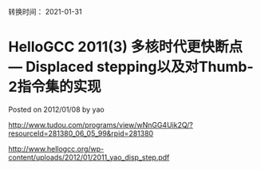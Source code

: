转换时间： 2021-01-31

# HelloGCC 2011(3) 多核时代更快断点 — Displaced stepping以及对Thumb-2指令集的实现
Posted on 2012/01/08 by yao

http://www.tudou.com/programs/view/wNnGG4Uik2Q/?resourceId=281380_06_05_99&rpid=281380

http://www.hellogcc.org/wp-content/uploads/2012/01/2011_yao_disp_step.pdf
